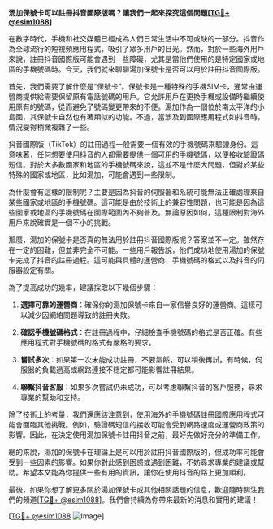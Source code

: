 **汤加保號卡可以註冊抖音國際版嗎？讓我們一起來探究這個問題[[TG💪+ @esim1088](https://t.me/s/esim1088)]**

在數字時代，手機和社交媒體已經成為人們日常生活中不可或缺的一部分。抖音作為全球流行的短視頻應用程式，吸引了眾多用戶的目光。然而，對於一些海外用戶來說，註冊抖音國際版可能會遇到一些障礙，尤其是當他們使用的是特定國家或地區的手機號碼時。今天，我們就來聊聊湯加保號卡是否可以用於註冊抖音國際版。

首先，我們需要了解什麼是“保號卡”。保號卡是一種特殊的手機SIM卡，通常由運營商提供給需要保留原有電話號碼的用戶。它允許用戶在更換手機或設備時繼續使用原有的號碼，從而避免了號碼變更帶來的不便。湯加作為一個位於南太平洋的小島國，其保號卡自然也有著類似的功能。不過，當涉及到國際應用程式如抖音時，情況變得稍微複雜了一些。

抖音國際版（TikTok）的註冊過程一般需要一個有效的手機號碼來驗證身份。這意味著，任何想要使用抖音的人都需要提供一個可用的手機號碼，以便接收驗證碼短信。對於大多數國家和地區的手機號碼來說，這並不是什麼大問題，但對於某些特殊的國家或地區，比如湯加，可能會遇到一些限制。

為什麼會有這樣的限制呢？主要是因為抖音的伺服器和系統可能無法正確處理來自某些國家或地區的手機號碼。這可能是由於技術上的兼容性問題，也可能是因為這些國家或地區的手機號碼在國際範圍內不夠普及。無論原因如何，這種限制對海外用戶來說確實是一個不小的挑戰。

那麼，湯加的保號卡是否真的無法用於註冊抖音國際版呢？答案並不一定。雖然存在一定的困難，但並非完全不可能。一些用戶報告說，他們成功地使用湯加的保號卡完成了抖音的註冊過程。這可能與具體的運營商、手機號碼的格式以及抖音的伺服器設定有關。

為了提高成功的幾率，建議採取以下幾個步驟：

1. **選擇可靠的運營商**：確保你的湯加保號卡來自一家信譽良好的運營商。這樣可以減少因網絡問題導致的註冊失敗。
   
2. **確認手機號碼格式**：在註冊過程中，仔細檢查手機號碼的格式是否正確。有些應用程式對手機號碼的格式有嚴格的要求。

3. **嘗試多次**：如果第一次未能成功註冊，不要氣餒，可以稍後再試。有時候，伺服器的負載過高或網路連接不穩定都可能影響註冊結果。

4. **聯繫抖音客服**：如果多次嘗試仍未成功，可以考慮聯繫抖音的客戶服務，尋求專業的幫助和支持。

除了技術上的考量，我們還應該注意到，使用海外的手機號碼註冊國際應用程式可能會面臨其他挑戰。例如，驗證碼短信的接收可能會受到網路速度或運營商政策的影響。因此，在決定使用湯加保號卡註冊抖音之前，最好先做好充分的準備工作。

總的來說，湯加的保號卡在理論上是可以用於註冊抖音國際版的，但成功率可能會受到一些因素的影響。如果你對此感到困惑或遇到困難，不妨尋求專業的建議或幫助。希望本文能為你提供一些有用的資訊，讓你在使用抖音的路上更加順利。

最後，如果你想了解更多關於湯加保號卡或其他相關話題的信息，歡迎隨時關注我們的頻道[[TG💪+ @esim1088](https://t.me/s/esim1088)]。我們會持續為你帶來最新的消息和實用的建議！ 

[[TG💪+ @esim1088](https://t.me/s/esim1088) ![Image](https://i.postimg.cc/4NQfJmqS/Snipaste-2025-05-13-00-14-12.png)]